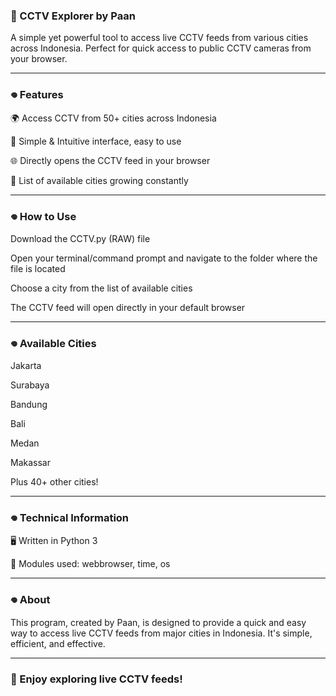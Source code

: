 ### 📡 CCTV Explorer by Paan

A simple yet powerful tool to access live CCTV feeds from various cities across Indonesia. Perfect for quick access to public CCTV cameras from your browser.

---
### 𖦹 Features

🌍 Access CCTV from 50+ cities across Indonesia

🔗 Simple & Intuitive interface, easy to use

🌐 Directly opens the CCTV feed in your browser

📍 List of available cities growing constantly

---
### 𖦹 How to Use

Download the CCTV.py (RAW)
 file

Open your terminal/command prompt and navigate to the folder where the file is located

Choose a city from the list of available cities

The CCTV feed will open directly in your default browser

---
### 𖦹 Available Cities

Jakarta

Surabaya

Bandung

Bali

Medan

Makassar

Plus 40+ other cities!

---
### 𖦹 Technical Information

🖥️ Written in Python 3

🔧 Modules used: webbrowser, time, os

---
### 𖦹 About

This program, created by Paan, is designed to provide a quick and easy way to access live CCTV feeds from major cities in Indonesia. It's simple, efficient, and effective.

---
### 🚀 Enjoy exploring live CCTV feeds!
